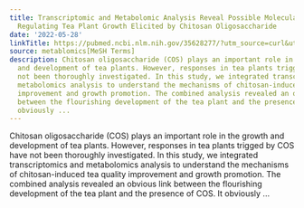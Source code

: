 ```yaml
---
title: Transcriptomic and Metabolomic Analysis Reveal Possible Molecular Mechanisms
  Regulating Tea Plant Growth Elicited by Chitosan Oligosaccharide
date: '2022-05-28'
linkTitle: https://pubmed.ncbi.nlm.nih.gov/35628277/?utm_source=curl&utm_medium=rss&utm_campaign=pubmed-2&utm_content=1Zkrxt7ktlCbHBXEV3v65xxSnkSWNsJ1A6Fq3gBniKhGfIUslK&fc=20210907212339&ff=20220531212847&v=2.17.6
source: metablomics[MeSH Terms]
description: Chitosan oligosaccharide (COS) plays an important role in the growth
  and development of tea plants. However, responses in tea plants trigged by COS have
  not been thoroughly investigated. In this study, we integrated transcriptomics and
  metabolomics analysis to understand the mechanisms of chitosan-induced tea quality
  improvement and growth promotion. The combined analysis revealed an obvious link
  between the flourishing development of the tea plant and the presence of COS. It
  obviously ...
---
```

Chitosan oligosaccharide (COS) plays an important role in the growth and development of tea plants. However, responses in tea plants trigged by COS have not been thoroughly investigated. In this study, we integrated transcriptomics and metabolomics analysis to understand the mechanisms of chitosan-induced tea quality improvement and growth promotion. The combined analysis revealed an obvious link between the flourishing development of the tea plant and the presence of COS. It obviously ...